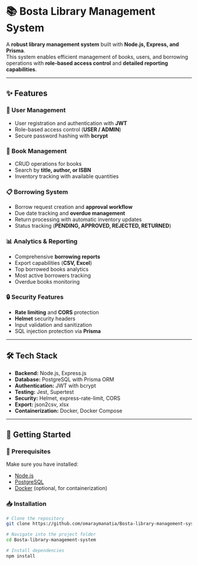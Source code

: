 # 📚 Bosta Library Management System

A **robust library management system** built with **Node.js, Express, and Prisma**.  
This system enables efficient management of books, users, and borrowing operations with **role-based access control** and **detailed reporting capabilities**.

---

## ✨ Features

### 👤 User Management
- User registration and authentication with **JWT**
- Role-based access control (**USER / ADMIN**)
- Secure password hashing with **bcrypt**

### 📖 Book Management
- CRUD operations for books
- Search by **title, author, or ISBN**
- Inventory tracking with available quantities

### 📋 Borrowing System
- Borrow request creation and **approval workflow**
- Due date tracking and **overdue management**
- Return processing with automatic inventory updates
- Status tracking (**PENDING, APPROVED, REJECTED, RETURNED**)

### 📊 Analytics & Reporting
- Comprehensive **borrowing reports**
- Export capabilities (**CSV, Excel**)
- Top borrowed books analytics
- Most active borrowers tracking
- Overdue books monitoring

### 🔒 Security Features
- **Rate limiting** and **CORS** protection
- **Helmet** security headers
- Input validation and sanitization
- SQL injection protection via **Prisma**

---

## 🛠️ Tech Stack
- **Backend:** Node.js, Express.js  
- **Database:** PostgreSQL with Prisma ORM  
- **Authentication:** JWT with bcrypt  
- **Testing:** Jest, Supertest  
- **Security:** Helmet, express-rate-limit, CORS  
- **Export:** json2csv, xlsx  
- **Containerization:** Docker, Docker Compose  

---

## 🚀 Getting Started

### 📌 Prerequisites
Make sure you have installed:
- [Node.js](https://nodejs.org/)  
- [PostgreSQL](https://www.postgresql.org/)  
- [Docker](https://www.docker.com/) (optional, for containerization)  

### 📥 Installation
```bash
# Clone the repository
git clone https://github.com/omaraymanatia/Bosta-library-management-system.git

# Navigate into the project folder
cd Bosta-library-management-system

# Install dependencies
npm install
